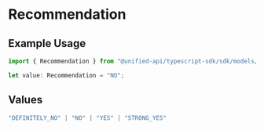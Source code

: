 # Recommendation

## Example Usage

```typescript
import { Recommendation } from "@unified-api/typescript-sdk/sdk/models/shared";

let value: Recommendation = "NO";
```

## Values

```typescript
"DEFINITELY_NO" | "NO" | "YES" | "STRONG_YES"
```